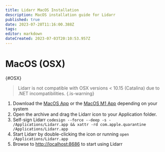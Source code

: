 ```yaml
---
title: Lidarr MacOS Installation
description: MacOS installation guide for Lidarr
published: true
date: 2023-07-28T11:16:00.388Z
tags: 
editor: markdown
dateCreated: 2023-07-03T20:10:53.957Z
---
```


# MacOS (OSX)

{#OSX}

> Lidarr is not compatible with OSX versions < 10.15 (Catalina) due to .NET incompatibilities.
{.is-warning}

1. Download the [MacOS App](https://lidarr.servarr.com/v1/update/master/updatefile?os=osx&runtime=netcore&arch=x64&installer=true) or  the [MacOS M1 App](https://lidarr.servarr.com/v1/update/master/updatefile?os=osx&runtime=netcore&arch=arm64&installer=true) depending on your system
1. Open the archive and drag the Lidarr icon to your Application folder.
1. Self-sign Lidarr `codesign --force --deep -s - /Applications/Lidarr.app && xattr -rd com.apple.quarantine /Applications/Lidarr.app`
1. Start Lidarr by double-clicking the icon or running `open /Applications/Lidarr.app`
1. Browse to <http://localhost:8686> to start using Lidarr
